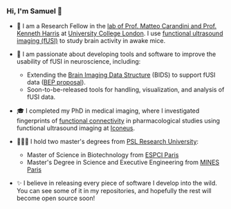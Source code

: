 ### Hi, I'm Samuel 👋

- 🧠 I am a Research Fellow in the [lab of Prof. Matteo Carandini and Prof. Kenneth Harris](https://www.ucl.ac.uk/cortexlab) at [University College London](https://www.ucl.ac.uk/). I use [functional ultrasound imaging (fUSI)](https://en.wikipedia.org/wiki/Functional_ultrasound_imaging) to study brain activity in awake mice.

- 🔧 I am passionate about developing tools and software to improve the usability of fUSI in neuroscience, including:
  - Extending the [Brain Imaging Data Structure](https://bids.neuroimaging.io/) (BIDS) to support fUSI data ([BEP proposal](https://docs.google.com/document/d/1W3z01mf1E8cfg_OY7ZGqeUeOKv659jCHQBXavtmT-T8/edit?usp=sharing)).
  - Soon-to-be-released tools for handling, visualization, and analysis of fUSI data.
  
- 🎓 I completed my PhD in medical imaging, where I investigated fingerprints of [functional connectivity](https://en.wikipedia.org/wiki/Dynamic_functional_connectivity) in pharmacological studies using functional ultrasound imaging at [Iconeus](https://iconeus.com).
  
- 🧑🏻‍🎓 I hold two master's degrees from [PSL Research University](https://psl.eu/en): 
  - Master of Science in Biotechnology from [ESPCI Paris](https://www.espci.psl.eu/en/)
  - Master's Degree in Science and Executive Engineering from [MINES Paris](https://www.minesparis.psl.eu)

- ✨ I believe in releasing every piece of software I develop into the wild. You can see some of it in my repositories, and hopefully the rest will become open source soon!
